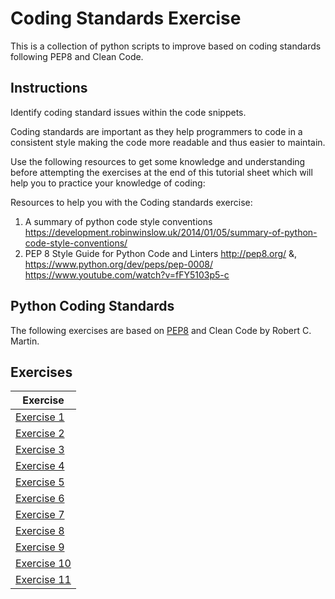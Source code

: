 # Coding Standards Exercise

This is a collection of python scripts to improve based on coding standards following PEP8 and Clean Code.

## Instructions

Identify coding standard issues within the code snippets.

Coding standards are important as they help programmers to code in a consistent style making the code more readable and thus easier to maintain.

Use the following resources to get some knowledge and understanding before attempting the exercises at the end of this tutorial sheet which will help you to practice your knowledge of coding:

Resources to help you with the Coding standards exercise:

1. A summary of python code style conventions
   https://development.robinwinslow.uk/2014/01/05/summary-of-python-code-style-conventions/
2. PEP 8 Style Guide for Python Code and Linters
   http://pep8.org/ &, https://www.python.org/dev/peps/pep-0008/
   https://www.youtube.com/watch?v=fFY5103p5-c

## Python Coding Standards

The following exercises are based on [PEP8](https://peps.python.org/pep-0008/) and Clean Code by Robert C. Martin.

## Exercises

| Exercise                                 |
| ---------------------------------------- |
| [Exercise 1](./exercises/exercise1.py)   |
| [Exercise 2](./exercises/exercise2.py)   |
| [Exercise 3](./exercises/exercise3.py)   |
| [Exercise 4](./exercises/exercise4.py)   |
| [Exercise 5](./exercises/exercise5.py)   |
| [Exercise 6](./exercises/exercise6.py)   |
| [Exercise 7](./exercises/exercise7.py)   |
| [Exercise 8](./exercises/exercise8.py)   |
| [Exercise 9](./exercises/exercise9.py)   |
| [Exercise 10](./exercises/exercise10.py) |
| [Exercise 11](./exercises/exercise11.py) |


